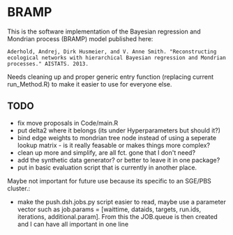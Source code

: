 # BRAMP

This is the software implementation of the Bayesian regression and Mondrian process (BRAMP) model published here:

`Aderhold, Andrej, Dirk Husmeier, and V. Anne Smith. "Reconstructing ecological networks with hierarchical Bayesian regression and Mondrian processes." AISTATS. 2013.`

Needs cleaning up and proper generic entry function (replacing current run_Method.R) to make it easier to use for everyone else. 


## TODO

- fix move proposals in Code/main.R
- put delta2 where it belongs (its under Hyperparameters but should it?)
- bind edge weights to mondrian tree node instead of using a seperate lookup matrix - is it really feasable or makes things more complex?
- clean up more and simplify, are all fct. gone that I don't need?
- add the synthetic data generator? or better to leave it in one package? 
- put in basic evaluation script that is currently in another place.

Maybe not important for future use because its specific to an SGE/PBS cluster.:

- make the push.dsh.jobs.py script easier to read, maybe use a parameter vector such as job.params = [waittime, dataids, targets, run.ids, iterations, additional.param]. From this the JOB.queue is then created and I can have all important in one line
